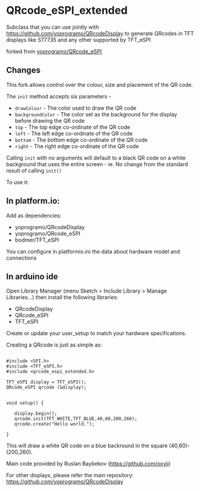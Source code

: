 # QRcode_eSPI_extended

Subclass that you can use jointly with https://github.com/yoprogramo/QRcodeDisplay to generate QRcodes in TFT displays like ST7735 and any other supported by TFT_eSPI

forked from [yoprogramo/QRcode_eSPI](https://github.com/yoprogramo/QRcode_eSPI)

## Changes

This fork allows control over the colour, size and placement of the QR code.

The `init` method accepts six parameters - 
* `drawColour` - The color used to draw the QR code
* `backgroundColor` - The color set as the background for the display before drawing the QR code
* `top` - The top edge co-ordinate of the QR code
* `left` - The left edge co-ordinate of the QR code
* `bottom` - The bottom edge co-ordinate of the QR code
* `right` - The right edge co-ordinate of the QR code

Calling `init` with no arguments will default to a black QR code on a white background that uses the entire screen - ie. No change from the standard result of calling `init()`

To use it:

## In platform.io: 

Add as dependencies:

 * yoprogramo/QRcodeDisplay
 * yoprogramo/QRcode_eSPI
 * bodmer/TFT_eSPI

You can configure in platformio.ini the data about hardware model and connections

 ## In arduino ide 
 
 Open Library Manager (menu Sketch > Include Library > Manage Libraries…) then install the following libraries:

 * QRcodeDisplay
 * QRcode_eSPI
 * TFT_eSPI

Create or update your user_setup to match your hardware specifications.

Creating a QRcode is just as simple as:

 ```

#include <SPI.h>
#include <TFT_eSPI.h>
#include <qrcode_espi_extended.h>

TFT_eSPI display = TFT_eSPI();
QRcode_eSPI qrcode (&display);


void setup() {

    display.begin();
    qrcode.init(TFT_WHITE,TFT_BLUE,40,60,200,260);
    qrcode.create("Hello world.");

}

 ```
This will draw a white QR code on a blue backround in the square (40,60)-(200,260).


Main code provided by Ruslan Baybekov (https://github.com/oxyii)

For other displays, please refer the main repository: https://github.com/yoprogramo/QRcodeDisplay
